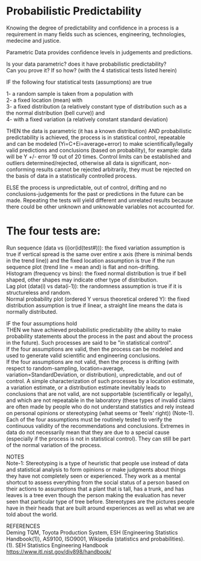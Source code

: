 # Probabilistic Predictability

Knowing the degree of predictability and confidence in a process is a requirement in many fields such as sciences, engineering, technologies, medecine and justice.  

Parametric Data provides confidence levels in judgements and predictions.  

Is your data parametric? does it have probabilistic predictability?  
Can you prove it? If so how? (with the 4 statistical tests listed herein)  

IF the following four statistical tests (assumptions) are true  

1- a random sample is taken from a population with  
2- a fixed location (mean) with  
3- a fixed distribution (a relatively constant type of distribution such as a the normal distribution (bell curve)) and  
4- with a fixed variation (a relatively constant standard deviation)

THEN the data is parametric (it has a known distribution) AND probabilistic predictability is achieved, the process is in statistical control, repeatable and can be modeled (Yi=C+Ei=average+error) to make scientifically/legally valid predictions and conclusions (based on probability), for example: data will be Y +/- error 19 out of 20 times.  Control limits can be established and outliers determined/rejected, otherwise all data is significant, non-conforming results cannot be rejected arbitrarily, they must be rejected on the basis of data in a statistically controlled process.

ELSE the process is unpredictable, out of control, drifting and no conclusions-judgements for the past or predictions in the future can be made. Repeating the tests will yield different and unrelated results because there could be other unknown and unknowable variables not accounted for.

# The four tests are:  
Run sequence (data vs (i)or(id(test#))): the fixed variation assumption is true if vertical spread is the same over entire x axis (there is minimal bends in the trend line)) and the fixed location assumption is true if the run sequence plot (trend line = mean and) is flat and non-drifting.  
Histogram (frequency vs bins): the fixed normal distribution is true if bell shaped, other shapes may indicate other type of distribution.  
Lag plot (data(i) vs data(i-1)): the randomness assumption is true if it is structureless and random.  
Normal probability plot (ordered Y versus theoretical ordered Y): the fixed distribution assumption is true if linear, a straight line means the data is normally distributed.  

IF the four assumptions hold  
THEN we have achieved probabilistic predictability (the ability to make probability statements about the process in the past and about the process in the future). Such processes are said to be "in statistical control".  
If the four assumptions are valid, then the process can be modeled and used to generate valid scientific and engineering conclusions.  
If the four assumptions are not valid, then the process is drifting (with respect to random-sampling, location=average, variation=StandardDeviation, or distribution), unpredictable, and out of control. A simple characterization of such processes by a location estimate, a variation estimate, or a distribution estimate inevitably leads to conclusions that are not valid, are not supportable (scientifically or legally), and which are not repeatable in the laboratory (these types of invalid claims are often made by people who do not understand statistics and rely instead on personal opinions or stereotyping (what seems or 'feels' right)) (Note-1).  
Each of the four assumptions must be routinely tested to verify the continuous validity of the recommendations and conclusions.
Extremes in data do not necessarily mean that they are due to a special cause (especially if the process is not in statistical control). They can still be part of the normal variation of the process.  

NOTES  
Note-1: Stereotyping is a type of heuristic that people use instead of data and statistical analysis to form opinions or make judgments about things they have not completely seen or experienced. They work as a mental shortcut to assess everything from the social status of a person based on their actions to assumptions that a plant that is tall, has a trunk, and has leaves is a tree even though the person making the evaluation has never seen that particular type of tree before. Stereotypes are the pictures people have in their heads that are built around experiences as well as what we are told about the world.  

REFERENCES  
Deming TQM, Toyota Production System, ESH (Engineering Statistics Handbook(1)), AS9100, ISO9001, Wikipedia (statistics and probabilities).  
(1). SEH Statistics Engineering Handbook https://www.itl.nist.gov/div898/handbook/
